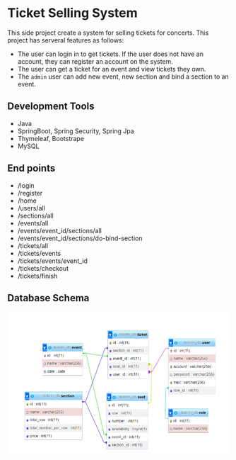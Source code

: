 # Ticket Selling System

This side project create a system for selling tickets for concerts.
This project has serveral features as follows:
- The user can login in to get tickets. If the user does not have an account, they can register an account on the system.
- The user can get a ticket for an event and view tickets they own.
- The `admin` user can add new event, new section and bind a section to an event. 

## Development Tools
- Java
- SpringBoot, Spring Security, Spring Jpa 
- Thymeleaf, Bootstrape
- MySQL

## End points
- /login
- /register
- /home
- /users/all
- /sections/all
- /events/all
- /events/event_id/sections/all
- /events/event_id/sections/do-bind-section
- /tickets/all
- /tickets/events
- /tickets/events/event_id
- /tickets/checkout
- /tickets/finish

## Database Schema

![image](https://github.com/karta88821/ticket-selling-system/blob/main/db_schema.png.png)
